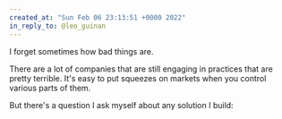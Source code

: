 ```yaml
---
created_at: "Sun Feb 06 23:13:51 +0000 2022"
in_reply_to: @leo_guinan
---
```


I forget sometimes how bad things are.

There are a lot of companies that are still engaging in practices that are pretty terrible. It's easy to put squeezes on markets when you control various parts of them.

But there's a question I ask myself about any solution I build: